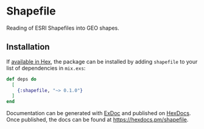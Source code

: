 # Shapefile

Reading of ESRI Shapefiles into GEO shapes.

## Installation

If [available in Hex](https://hex.pm/docs/publish), the package can be installed
by adding `shapefile` to your list of dependencies in `mix.exs`:

```elixir
def deps do
  [
    {:shapefile, "~> 0.1.0"}
  ]
end
```

Documentation can be generated with [ExDoc](https://github.com/elixir-lang/ex_doc)
and published on [HexDocs](https://hexdocs.pm). Once published, the docs can
be found at <https://hexdocs.pm/shapefile>.

